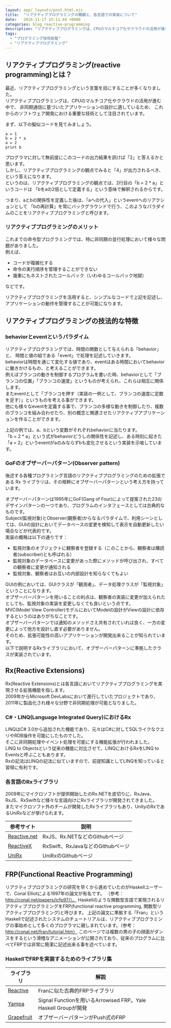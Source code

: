 ```yaml
---
layout: app/_layouts/post.html.ejs
title:  "リアクティブプログラミングの概観と、各言語での実装について"
date:   2016-11-17 15:11:44 +0000
categories: blog reactive-programming
description: "リアクティブプログラミングは、CPUのマルチコア化やクラウドの活用が進む中で、非同期通信に基づいたアプリケーションの設計に適しているため、これからのソフトウェア開発における重要な技術として注目されています。"
tags:
  - "プログラミング技術総覧"
  - "リアクティブプログラミング"
---
```


## リアクティブプログラミング(reactive programming)とは？
最近、リアクティブプログラミングという言葉を目にすることが多くなりました。  
リアクティブプログラミングは、CPUのマルチコア化やクラウドの活用が進む中で、
非同期通信に基づいたアプリケーションの設計に適しているため、
これからのソフトウェア開発における重要な技術として注目されています。

まず、以下の擬似コードを見てみましょう。

```
a = 1
b = 2 * a
a = 2
print b
```

プログラマに対して無前提にこのコードの出力結果を訊けば「2」と答えるかと思います。  
しかし、リアクティブプログラミングの観点でみると「4」が出力されるべき、という答えになります。  
というのは、リアクティブプログラミングの観点では、2行目の「b = 2 * a」というコードは
「bをaの2倍として定義する」という意味で解釈されるからです。

つまり、aとbの関係性を定義した後は、「aへの代入」というeventへのリアクションとして
「bの再計算」を常にバックグラウンドで行う、このようなパラダイムのことをリアクティブプログラミングと呼びます。

### リアクティブプログラミングのメリット

これまでの命令型プログラミングでは、特に非同期の並行処理において様々な問題がありました。  
例えば、

* コードが複雑化する
* 命令の実行順序を管理することができない
* 幾重にもネストされたコールバック（いわゆるコールバック地獄）

などです。

リアクティブプログラミングを活用すると、シンプルなコードで上記を記述し、アプリケーションの動作を管理することが可能になります。

## リアクティブプログラミングの技法的な特徴

### behaviorとeventというパラダイム
リアクティブプログラミングでは、時間の関数として与えられる「behavior」と、
時間と値の組である「event」で処理を記述していきます。  
behaviorは時間を通じて変化する値であり、eventはある時間においてbehaviorに働きかけるもの、と考えることができます。  
例えばブランコの動きを制御するプログラムを書いた時、behaviorとして「ブランコの位置」「ブランコの速度」というものが考えられ、これらは相互に関係します。  
またeventとして「ブランコを押す（実装の一例として、ブランコの速度に定数を足す）」というものを考える事ができます。  
他にも様々なeventを定義する事で、ブランコの多様な動きを制御したり、複数のブランコを組み合わせたり、別の概念と関連させたリアクティブアプリケーションを作ることができます。  

上記の例では、a、bという変数がそれぞれbehaviorに当たります。  
「b = 2 * a」という式がbehaviorどうしの関係性を記述し、ある時刻に起きた「a = 2」というeventがaのみならずbも変化させるという実装を示唆しています。  

### GoFのオブザーバーパターン(Observer pattern)
後述する各種プログラミング言語のリアクティブプログラミングのための拡張である Rx ライブラリは、その根幹にオブザーバーパターンという考え方を持っています。  

オブザーバーパターンは1995年にGoF(Gang of Four)によって提案された23のデザインパターンの一つであり、プログラムのインタフェースとしては古典的なものです。  
Subject(監視対象)とObserver(観察者)からなるパラダイムで、利用シーンとしては、GUIの設計においてデータベースの変更を検知して表示を自動更新したい場合などが代表的です。  
実装の概略は以下の通りです：  

* 監視対象のオブジェクトに観察者を登録する（このことから、観察者は購読者(subscriber)とも呼ばれる）
* 監視対象のデータベースに変更があった際にメソッドが呼び出され、すべての観察者に変更が通知される
* 監視対象、観察者はお互いの内部設計を知らなくてもよい

GUIの例においては、GUIクラスが「観測者」、データ処理クラスが「監視対象」ということになります。  
オブザーバーパターンを用いることの利点は、観察者の実装に変更が加えられたとしても、監視対象の実装を変更しなくても良いという点です。  
MVC(Model View Controller)モデルにおいてModelの設計がViewの設計に依存するというのはありがちなことです。  
オブザーバーパターンでは通知のメソッドさえ共有されていれば良く、一方の変更によって他方を設計し直す必要がありません。  
そのため、拡張可能性の高いアプリケーションが開発出来ることが知られています。  
以下で説明するRxライブラリにおいて、オブザーバーパターンに準拠したクラスが実装されています。  

## Rx(Reactive Extensions)
Rx(Reactive Extensions)とは各言語においてリアクティブプログラミングを実現させる拡張機能を指します。  
2009年からMicrosoft DevLabsにおいて進行していたプロジェクトであり、2011年に製品化され様々な分野で非同期処理が可能となりました。  

### C#・LINQ(Language Integrated Query)におけるRx
LINQはC# 3.0から追加された機能であり、元々はC#に対してSQLライクなクエリやRDB操作を可能にしたものでした。  
そこに非同期処理やイベント処理を可能にする機能拡張が行われました。  
LINQ to Objectsという従来の機能に対比させて、LINQにおけるRxをLINQ to Eventsと呼ぶこともあります。  
Rxの記法はLINQの記法に似ていますので、前提知識としてLINQを知っていると習得に有利です。  

### 各言語のRxライブラリ

2009年にマイクロソフトが提供開始したのRx.NETを皮切りに、RxJava、RxJS、RxSwiftなど様々な言語向けにRxライブラリが開発されてきました。  
またマイクロソフト外のチームが開発したRxライブラリもあり、UnityのRxであるUniRxなどが挙げられます。  

|参考サイト|説明|
|---|---|
|[Reactive.net](https://github.com/Reactive-Extensions)|RxJS、Rx.NETなどのGithubページ|
|[ReactiveX](https://github.com/ReactiveX)|RxSwift、RxJavaなどのGithubページ|
|[UniRx](https://github.com/neuecc/UniRx)|UniRxのGithubページ|

## FRP(Functional Reactive Programming)
リアクティブプログラミングの研究を早くから進めていたのがHaskellユーザーで、Conal Elliotによる1997年の論文が有名です。
（参考：http://conal.net/papers/icfp97/）。
Haskellのような関数型言語で実現されるリアクティブプログラミングをFRP(functional reactive programming, 関数型リアクティブプログラミング)と呼びます。
上記の論文に準拠する「Fran」というHaskellで記述されたシステムのチュートリアルは、リアクティブプログラミングの事始めとして多くのプログラマに親しまれています。（参考：http://conal.net/fran/tutorial.htm）
このページでは複数の男の子の顔面がダンスをするという滑稽なアニメーションが公開されており、従来のプログラムに比べてFRPでは非常に簡潔に記述出来る事を述べています。

### HaskellでFRPを実装するためのライブラリ集

|ライブラリ|解説|
|---|---|
|[Reactive](https://wiki.haskell.org/Reactive)|Franに似た古典的FRPライブラリ|
|[Yampa](https://wiki.haskell.org/Yampa)|Signal Functionを用いるArrowised FRP。Yale Haskell Groupが開発|
|[Grapefruit](https://wiki.haskell.org/Grapefruit)|オブザーバーパターンがPush式のFRP|
